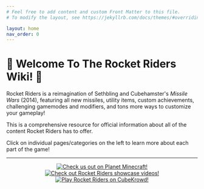 ```yaml
---
# Feel free to add content and custom Front Matter to this file.
# To modify the layout, see https://jekyllrb.com/docs/themes/#overriding-theme-defaults

layout: home
nav_order: 0
---
```

# 🚀 **Welcome To The Rocket Riders Wiki!** 🚀

Rocket Riders is a reimagination of Sethbling and Cubehamster's *Missile Wars* (2014), featuring all new missiles, utility items, custom achievements, challenging gamemodes and modifiers, and tons more ways to customize your gameplay!

This is a comprehensive resource for official information about all of the content Rocket Riders has to offer.

Click on individual pages/categories on the left to learn more about each part of the game!  

---

<div align="center"><a href="https://www.planetminecraft.com/project/rocket-riders/"><img src="https://zeroniaserver.github.io/RocketRidersWiki/images/pmc_logo1.png" alt="Check us out on Planet Minecraft!" title="Check us out on Planet Minecraft!" /></a><a href="https://youtube.com/playlist?list=PLPke2IloqMPrpmS_RpVvR0-dRQ_0zRC1g"><img src="https://zeroniaserver.github.io/RocketRidersWiki/images/rr_logo1.png" alt="Check out Rocket Riders showcase videos!" title="Check out Rocket Riders showcase videos!" /></a><a href="https://cubekrowd.net/"><img src="https://zeroniaserver.github.io/RocketRidersWiki/images/cubekrowd_logo1.png" alt="Play Rocket Riders on CubeKrowd!" title="Play Rocket Riders on CubeKrowd!" /></a></div>